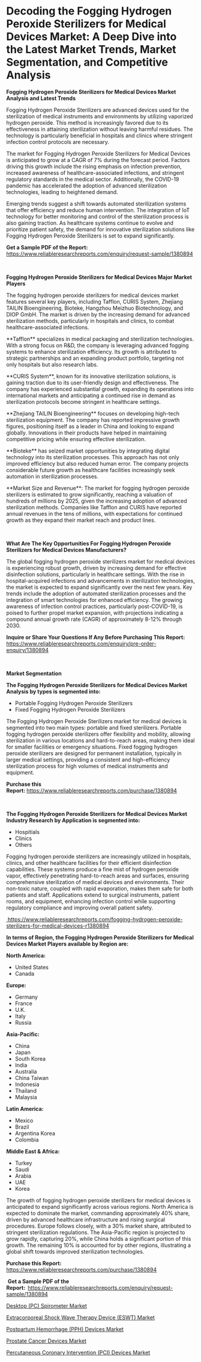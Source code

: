 <p><h1>Decoding the Fogging Hydrogen Peroxide Sterilizers for Medical Devices Market: A Deep Dive into the Latest Market Trends, Market Segmentation, and Competitive Analysis</h1></p><p><strong>Fogging Hydrogen Peroxide Sterilizers for Medical Devices Market Analysis and Latest Trends</strong></p>
<p><p>Fogging Hydrogen Peroxide Sterilizers are advanced devices used for the sterilization of medical instruments and environments by utilizing vaporized hydrogen peroxide. This method is increasingly favored due to its effectiveness in attaining sterilization without leaving harmful residues. The technology is particularly beneficial in hospitals and clinics where stringent infection control protocols are necessary.</p><p>The market for Fogging Hydrogen Peroxide Sterilizers for Medical Devices is anticipated to grow at a CAGR of 7% during the forecast period. Factors driving this growth include the rising emphasis on infection prevention, increased awareness of healthcare-associated infections, and stringent regulatory standards in the medical sector. Additionally, the COVID-19 pandemic has accelerated the adoption of advanced sterilization technologies, leading to heightened demand.</p><p>Emerging trends suggest a shift towards automated sterilization systems that offer efficiency and reduce human intervention. The integration of IoT technology for better monitoring and control of the sterilization process is also gaining traction. As healthcare systems continue to evolve and prioritize patient safety, the demand for innovative sterilization solutions like Fogging Hydrogen Peroxide Sterilizers is set to expand significantly.</p></p>
<p><strong>Get a Sample PDF of the Report:&nbsp;</strong> <a href="https://www.reliableresearchreports.com/enquiry/request-sample/1380894?utm_campaign=32&utm_medium=2&utm_source=Github&utm_content=ia&utm_term=04032025&utm_id=fogging-hydrogen-peroxide-sterilizers-for-medical-devices">https://www.reliableresearchreports.com/enquiry/request-sample/1380894</a></p>
<p>&nbsp;</p>
<p><strong>Fogging Hydrogen Peroxide Sterilizers for Medical Devices Major Market Players</strong></p>
<p><p>The fogging hydrogen peroxide sterilizers for medical devices market features several key players, including Tafflon, CURIS System, Zhejiang TAILIN Bioengineering, Bioteke, Hangzhou Meizhuo Biotechnology, and DIOP GmbH. The market is driven by the increasing demand for advanced sterilization methods, particularly in hospitals and clinics, to combat healthcare-associated infections.</p><p>**Tafflon** specializes in medical packaging and sterilization technologies. With a strong focus on R&D, the company is leveraging advanced fogging systems to enhance sterilization efficiency. Its growth is attributed to strategic partnerships and an expanding product portfolio, targeting not only hospitals but also research labs.</p><p>**CURIS System**, known for its innovative sterilization solutions, is gaining traction due to its user-friendly design and effectiveness. The company has experienced substantial growth, expanding its operations into international markets and anticipating a continued rise in demand as sterilization protocols become stringent in healthcare settings.</p><p>**Zhejiang TAILIN Bioengineering** focuses on developing high-tech sterilization equipment. The company has reported impressive growth figures, positioning itself as a leader in China and looking to expand globally. Innovations in their products have helped in maintaining competitive pricing while ensuring effective sterilization.</p><p>**Bioteke** has seized market opportunities by integrating digital technology into its sterilization processes. This approach has not only improved efficiency but also reduced human error. The company projects considerable future growth as healthcare facilities increasingly seek automation in sterilization processes.</p><p>**Market Size and Revenue**: The market for fogging hydrogen peroxide sterilizers is estimated to grow significantly, reaching a valuation of hundreds of millions by 2025, given the increasing adoption of advanced sterilization methods. Companies like Tafflon and CURIS have reported annual revenues in the tens of millions, with expectations for continued growth as they expand their market reach and product lines.</p></p>
<p>&nbsp;</p>
<p><strong>What Are The Key Opportunities For Fogging Hydrogen Peroxide Sterilizers for Medical Devices Manufacturers?</strong></p>
<p><p>The global fogging hydrogen peroxide sterilizers market for medical devices is experiencing robust growth, driven by increasing demand for effective disinfection solutions, particularly in healthcare settings. With the rise in hospital-acquired infections and advancements in sterilization technologies, the market is expected to expand significantly over the next few years. Key trends include the adoption of automated sterilization processes and the integration of smart technologies for enhanced efficiency. The growing awareness of infection control practices, particularly post-COVID-19, is poised to further propel market expansion, with projections indicating a compound annual growth rate (CAGR) of approximately 8-12% through 2030.</p></p>
<p><strong>Inquire or Share Your Questions If Any Before Purchasing This Report:</strong> <a href="https://www.reliableresearchreports.com/enquiry/pre-order-enquiry/1380894?utm_campaign=32&utm_medium=2&utm_source=Github&utm_content=ia&utm_term=04032025&utm_id=fogging-hydrogen-peroxide-sterilizers-for-medical-devices">https://www.reliableresearchreports.com/enquiry/pre-order-enquiry/1380894</a></p>
<p>&nbsp;</p>
<p><strong>Market Segmentation</strong></p>
<p><strong>The Fogging Hydrogen Peroxide Sterilizers for Medical Devices Market Analysis by types is segmented into:</strong></p>
<p><ul><li>Portable Fogging Hydrogen Peroxide Sterilizers</li><li>Fixed Fogging Hydrogen Peroxide Sterilizers</li></ul></p>
<p><p>The Fogging Hydrogen Peroxide Sterilizers market for medical devices is segmented into two main types: portable and fixed sterilizers. Portable fogging hydrogen peroxide sterilizers offer flexibility and mobility, allowing sterilization in various locations and hard-to-reach areas, making them ideal for smaller facilities or emergency situations. Fixed fogging hydrogen peroxide sterilizers are designed for permanent installation, typically in larger medical settings, providing a consistent and high-efficiency sterilization process for high volumes of medical instruments and equipment.</p></p>
<p><strong>Purchase this Report:&nbsp;</strong><a href="https://www.reliableresearchreports.com/purchase/1380894?utm_campaign=32&utm_medium=2&utm_source=Github&utm_content=ia&utm_term=04032025&utm_id=fogging-hydrogen-peroxide-sterilizers-for-medical-devices">https://www.reliableresearchreports.com/purchase/1380894</a></p>
<p>&nbsp;</p>
<p><strong>The Fogging Hydrogen Peroxide Sterilizers for Medical Devices Market Industry Research by Application is segmented into:</strong></p>
<p><ul><li>Hospitials</li><li>Clinics</li><li>Others</li></ul></p>
<p><p>Fogging hydrogen peroxide sterilizers are increasingly utilized in hospitals, clinics, and other healthcare facilities for their efficient disinfection capabilities. These systems produce a fine mist of hydrogen peroxide vapor, effectively penetrating hard-to-reach areas and surfaces, ensuring comprehensive sterilization of medical devices and environments. Their non-toxic nature, coupled with rapid evaporation, makes them safe for both patients and staff. Applications extend to surgical instruments, patient rooms, and equipment, enhancing infection control while supporting regulatory compliance and improving overall patient safety.</p></p>
<p><a href="https://www.reliableresearchreports.com/fogging-hydrogen-peroxide-sterilizers-for-medical-devices-r1380894?utm_campaign=32&utm_medium=2&utm_source=Github&utm_content=ia&utm_term=04032025&utm_id=fogging-hydrogen-peroxide-sterilizers-for-medical-devices">&nbsp;https://www.reliableresearchreports.com/fogging-hydrogen-peroxide-sterilizers-for-medical-devices-r1380894</a></p>
<p><strong>In terms of Region, the Fogging Hydrogen Peroxide Sterilizers for Medical Devices Market Players available by Region are:</strong></p>
<p>
    <p> <strong> North America: </strong>
        <ul>
            <li>United States</li>
            <li>Canada</li>
        </ul>
        </p> 
    <p> <strong> Europe: </strong>
        <ul>
            <li>Germany</li>
            <li>France</li>
            <li>U.K.</li>
            <li>Italy</li>
            <li>Russia</li>
        </ul>
        </p> 
    <p> <strong> Asia-Pacific: </strong>
        <ul>
            <li>China</li>
            <li>Japan</li>
            <li>South Korea</li>
            <li>India</li>
            <li>Australia</li>
            <li>China Taiwan</li>
            <li>Indonesia</li>
            <li>Thailand</li>
            <li>Malaysia</li>
        </ul>
        </p> 
    <p> <strong> Latin America: </strong>
        <ul>
            <li>Mexico</li>
            <li>Brazil</li>
            <li>Argentina Korea</li>
            <li>Colombia</li>
        </ul>
        </p> 
    <p> <strong> Middle East & Africa: </strong>
        <ul>
            <li>Turkey</li>
            <li>Saudi</li>
            <li>Arabia</li>
            <li>UAE</li>
            <li>Korea</li>
        </ul>
    </p>
    </p>
<p><p>The growth of fogging hydrogen peroxide sterilizers for medical devices is anticipated to expand significantly across various regions. North America is expected to dominate the market, commanding approximately 40% share, driven by advanced healthcare infrastructure and rising surgical procedures. Europe follows closely, with a 30% market share, attributed to stringent sterilization regulations. The Asia-Pacific region is projected to grow rapidly, capturing 20%, while China holds a significant portion of this growth. The remaining 10% is accounted for by other regions, illustrating a global shift towards improved sterilization technologies.</p></p>
<p><strong>Purchase this Report: </strong><a href="https://www.reliableresearchreports.com/purchase/1380894?utm_campaign=32&utm_medium=2&utm_source=Github&utm_content=ia&utm_term=04032025&utm_id=fogging-hydrogen-peroxide-sterilizers-for-medical-devices">https://www.reliableresearchreports.com/purchase/1380894</a></p>
<p>&nbsp;<strong>Get a Sample PDF of the Report:&nbsp;&nbsp;</strong><a href="https://www.reliableresearchreports.com/enquiry/request-sample/1380894?utm_campaign=32&utm_medium=2&utm_source=Github&utm_content=ia&utm_term=04032025&utm_id=fogging-hydrogen-peroxide-sterilizers-for-medical-devices">https://www.reliableresearchreports.com/enquiry/request-sample/1380894</a></p>
<p><strong></strong></p>
<p><p><a href="https://github.com/balapopepi/Market-Research-Report-List-1/blob/main/desktop-pc-spirometer-market.md?utm_campaign=32&utm_medium=2&utm_source=Github&utm_content=ia&utm_term=04032025&utm_id=fogging-hydrogen-peroxide-sterilizers-for-medical-devices">Desktop (PC) Spirometer Market</a></p><p><a href="https://github.com/azorrotutus/Market-Research-Report-List-1/blob/main/extracorporeal-shock-wave-therapy-device-eswt-market.md?utm_campaign=32&utm_medium=2&utm_source=Github&utm_content=ia&utm_term=04032025&utm_id=fogging-hydrogen-peroxide-sterilizers-for-medical-devices">Extracorporeal Shock Wave Therapy Device (ESWT) Market</a></p><p><a href="https://github.com/spoorsusama/Market-Research-Report-List-1/blob/main/postpartum-hemorrhage-pph-devices-market.md?utm_campaign=32&utm_medium=2&utm_source=Github&utm_content=ia&utm_term=04032025&utm_id=fogging-hydrogen-peroxide-sterilizers-for-medical-devices">Postpartum Hemorrhage (PPH) Devices Market</a></p><p><a href="https://github.com/storcweithzg/Market-Research-Report-List-1/blob/main/prostate-cancer-devices-market.md?utm_campaign=32&utm_medium=2&utm_source=Github&utm_content=ia&utm_term=04032025&utm_id=fogging-hydrogen-peroxide-sterilizers-for-medical-devices">Prostate Cancer Devices Market</a></p><p><a href="https://github.com/lynlynyusay/Market-Research-Report-List-1/blob/main/percutaneous-coronary-intervention-pci-devices-market.md?utm_campaign=32&utm_medium=2&utm_source=Github&utm_content=ia&utm_term=04032025&utm_id=fogging-hydrogen-peroxide-sterilizers-for-medical-devices">Percutaneous Coronary Intervention (PCI) Devices Market</a></p></p>